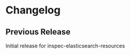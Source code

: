 # Changelog
<!-- latest_release -->
<!-- latest_release -->
<!-- release_rollup -->
<!-- release_rollup -->
<!-- latest_stable_release -->
<!-- latest_stable_release -->
## Previous Release
Initial release for inspec-elasticsearch-resources
